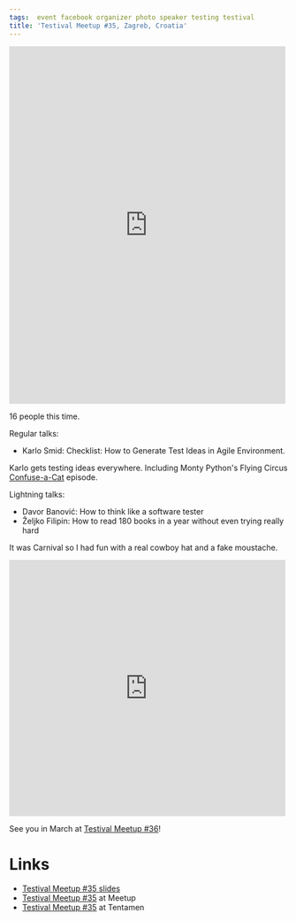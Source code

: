 ```yaml
---
tags:  event facebook organizer photo speaker testing testival
title: 'Testival Meetup #35, Zagreb, Croatia'
---
```

<iframe src="https://www.facebook.com/plugins/post.php?href=https%3A%2F%2Fwww.facebook.com%2Fmedia%2Fset%2F%3Fset%3Da.10156152366197290.1073741935.735252289%26type%3D3&width=500" width="500" height="646" style="border:none;overflow:hidden" scrolling="no" frameborder="0" allowTransparency="true"></iframe>

16 people this time.

Regular talks:

- Karlo Smid: Checklist: How to Generate Test Ideas in Agile Environment.

Karlo gets testing ideas everywhere. Including Monty Python's Flying Circus [Confuse-a-Cat](https://youtu.be/s6ZR3um4q20) episode.

Lightning talks:

- Davor Banović: How to think like a software tester
- Željko Filipin: How to read 180 books in a year without even trying really hard

It was Carnival so I had fun with a real cowboy hat and a fake moustache.

<iframe src="https://www.facebook.com/plugins/post.php?href=https%3A%2F%2Fwww.facebook.com%2Fzeljko.filipin%2Fposts%2F10156152386732290&width=500" width="500" height="463" style="border:none;overflow:hidden" scrolling="no" frameborder="0" allowTransparency="true"></iframe>

See you in March at [Testival Meetup #36](https://www.meetup.com/testival/events/247839886/)!

# Links

- [Testival Meetup #35 slides](https://github.com/zeljkofilipin/testival/tree/master/files/35)
- [Testival Meetup #35](https://www.meetup.com/testival/events/246964152/) at Meetup
- [Testival Meetup #35](https://blog.tentamen.eu/what-i-learned-on-testival-35-meetup/) at Tentamen
